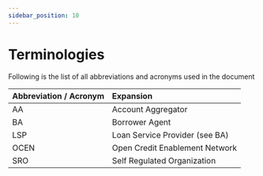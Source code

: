 ```yaml
---
sidebar_position: 10
---
```


# Terminologies

Following is the list of all abbreviations and acronyms used in the document

| Abbreviation / Acronym | Expansion                         |
| :---      | :-----                            |
| AA        | Account Aggregator                |
| BA        | Borrower Agent                    |
| LSP       | Loan Service Provider (see BA)    |
| OCEN      | Open Credit Enablement Network    |
| SRO       | Self Regulated Organization       |
